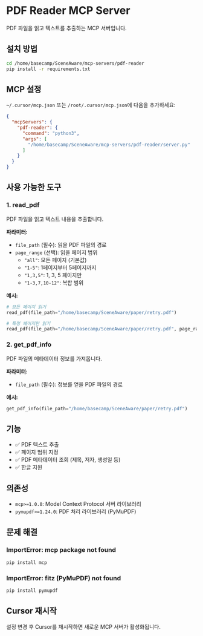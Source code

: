 # PDF Reader MCP Server

PDF 파일을 읽고 텍스트를 추출하는 MCP 서버입니다.

## 설치 방법

```bash
cd /home/basecamp/SceneAware/mcp-servers/pdf-reader
pip install -r requirements.txt
```

## MCP 설정

`~/.cursor/mcp.json` 또는 `/root/.cursor/mcp.json`에 다음을 추가하세요:

```json
{
  "mcpServers": {
    "pdf-reader": {
      "command": "python3",
      "args": [
        "/home/basecamp/SceneAware/mcp-servers/pdf-reader/server.py"
      ]
    }
  }
}
```

## 사용 가능한 도구

### 1. read_pdf
PDF 파일을 읽고 텍스트 내용을 추출합니다.

**파라미터:**
- `file_path` (필수): 읽을 PDF 파일의 경로
- `page_range` (선택): 읽을 페이지 범위
  - `"all"`: 모든 페이지 (기본값)
  - `"1-5"`: 1페이지부터 5페이지까지
  - `"1,3,5"`: 1, 3, 5 페이지만
  - `"1-3,7,10-12"`: 복합 범위

**예시:**
```python
# 모든 페이지 읽기
read_pdf(file_path="/home/basecamp/SceneAware/paper/retry.pdf")

# 특정 페이지만 읽기
read_pdf(file_path="/home/basecamp/SceneAware/paper/retry.pdf", page_range="1-10")
```

### 2. get_pdf_info
PDF 파일의 메타데이터 정보를 가져옵니다.

**파라미터:**
- `file_path` (필수): 정보를 얻을 PDF 파일의 경로

**예시:**
```python
get_pdf_info(file_path="/home/basecamp/SceneAware/paper/retry.pdf")
```

## 기능

- ✅ PDF 텍스트 추출
- ✅ 페이지 범위 지정
- ✅ PDF 메타데이터 조회 (제목, 저자, 생성일 등)
- ✅ 한글 지원

## 의존성

- `mcp>=1.0.0`: Model Context Protocol 서버 라이브러리
- `pymupdf>=1.24.0`: PDF 처리 라이브러리 (PyMuPDF)

## 문제 해결

### ImportError: mcp package not found
```bash
pip install mcp
```

### ImportError: fitz (PyMuPDF) not found
```bash
pip install pymupdf
```

## Cursor 재시작

설정 변경 후 Cursor를 재시작하면 새로운 MCP 서버가 활성화됩니다.

